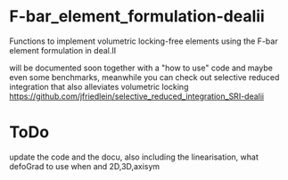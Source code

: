 # F-bar_element_formulation-dealii
Functions to implement volumetric locking-free elements using the F-bar element formulation in deal.II

will be documented soon together with a "how to use" code and maybe even some benchmarks, meanwhile you can check out selective reduced integration that also alleviates volumetric locking
https://github.com/jfriedlein/selective_reduced_integration_SRI-dealii

# ToDo
update the code and the docu, also including the linearisation, what defoGrad to use when and 2D,3D,axisym
